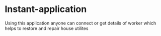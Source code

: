 # Instant-application
Using this application anyone can connect or get details of worker which helps to restore and repair house utilites
